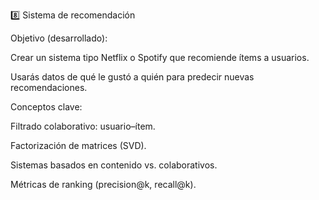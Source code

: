 8️⃣ Sistema de recomendación

Objetivo (desarrollado):

Crear un sistema tipo Netflix o Spotify que recomiende ítems a usuarios.

Usarás datos de qué le gustó a quién para predecir nuevas recomendaciones.

Conceptos clave:

Filtrado colaborativo: usuario–ítem.

Factorización de matrices (SVD).

Sistemas basados en contenido vs. colaborativos.

Métricas de ranking (precision@k, recall@k).